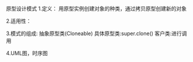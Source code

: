 原型设计模式
1.定义：
用原型实例创建对象的种类，通过拷贝原型创建新的对象

2.适用性：

3.模式的组成:
抽象原型类(Cloneable)
具体原型类:super.clone()
客户类:进行调用

4.UML图，时序图